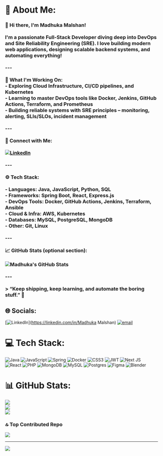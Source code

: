 # 💫 About Me:
### 👋 Hi there, I'm Madhuka Malshan!<br><br>I'm a passionate **Full-Stack Developer** diving deep into **DevOps** and **Site Reliability Engineering (SRE)**. I love building modern web applications, designing scalable backend systems, and automating everything!<br><br>---<br><br>🧠 **What I'm Working On:**<br>- Exploring **Cloud Infrastructure**, **CI/CD pipelines**, and **Kubernetes**<br>- Learning to master **DevOps tools** like Docker, Jenkins, GitHub Actions, Terraform, and Prometheus<br>- Building reliable systems with **SRE principles** – monitoring, alerting, SLIs/SLOs, incident management<br><br>---<br><br>💼 **Connect with Me:**<br><br>[![LinkedIn](https://img.shields.io/badge/-Madhuka%20Malshan-blue?style=for-the-badge&logo=Linkedin&logoColor=white&link=https://www.linkedin.com/in/madhuka-malshan-759119301/)](https://www.linkedin.com/in/madhuka-malshan-759119301/)<br><br>---<br><br>⚙️ **Tech Stack:**<br><br>- **Languages**: Java, JavaScript, Python, SQL<br>- **Frameworks**: Spring Boot, React, Express.js<br>- **DevOps Tools**: Docker, GitHub Actions, Jenkins, Terraform, Ansible<br>- **Cloud & Infra**: AWS, Kubernetes<br>- **Databases**: MySQL, PostgreSQL, MongoDB<br>- **Other**: Git, Linux<br><br>---<br><br>📈 **GitHub Stats** (optional section):<br><br>![Madhuka's GitHub Stats](https://github-readme-stats.vercel.app/api?username=madhuka2002&show_icons=true&theme=radical)<br><br>---<br><br>> “Keep shipping, keep learning, and automate the boring stuff.” 🚀


## 🌐 Socials:
[![LinkedIn](https://img.shields.io/badge/LinkedIn-%230077B5.svg?logo=linkedin&logoColor=white)](https://linkedin.com/in/Madhuka Malshan) [![email](https://img.shields.io/badge/Email-D14836?logo=gmail&logoColor=white)](mailto:madhukaaththanayaka@gmail.com) 

# 💻 Tech Stack:
![Java](https://img.shields.io/badge/java-%23ED8B00.svg?style=for-the-badge&logo=openjdk&logoColor=white) ![JavaScript](https://img.shields.io/badge/javascript-%23323330.svg?style=for-the-badge&logo=javascript&logoColor=%23F7DF1E) ![Spring](https://img.shields.io/badge/spring-%236DB33F.svg?style=for-the-badge&logo=spring&logoColor=white) ![Docker](https://img.shields.io/badge/docker-%230db7ed.svg?style=for-the-badge&logo=docker&logoColor=white) ![CSS3](https://img.shields.io/badge/css3-%231572B6.svg?style=for-the-badge&logo=css3&logoColor=white) ![JWT](https://img.shields.io/badge/JWT-black?style=for-the-badge&logo=JSON%20web%20tokens) ![Next JS](https://img.shields.io/badge/Next-black?style=for-the-badge&logo=next.js&logoColor=white) ![React](https://img.shields.io/badge/react-%2320232a.svg?style=for-the-badge&logo=react&logoColor=%2361DAFB) ![PHP](https://img.shields.io/badge/php-%23777BB4.svg?style=for-the-badge&logo=php&logoColor=white) ![MongoDB](https://img.shields.io/badge/MongoDB-%234ea94b.svg?style=for-the-badge&logo=mongodb&logoColor=white) ![MySQL](https://img.shields.io/badge/mysql-4479A1.svg?style=for-the-badge&logo=mysql&logoColor=white) ![Postgres](https://img.shields.io/badge/postgres-%23316192.svg?style=for-the-badge&logo=postgresql&logoColor=white) ![Figma](https://img.shields.io/badge/figma-%23F24E1E.svg?style=for-the-badge&logo=figma&logoColor=white) ![Blender](https://img.shields.io/badge/blender-%23F5792A.svg?style=for-the-badge&logo=blender&logoColor=white)
# 📊 GitHub Stats:
![](https://github-readme-stats.vercel.app/api?username=madhuka2002&theme=shadow_blue&hide_border=false&include_all_commits=false&count_private=false)<br/>
![](https://nirzak-streak-stats.vercel.app/?user=madhuka2002&theme=shadow_blue&hide_border=false)<br/>
![](https://github-readme-stats.vercel.app/api/top-langs/?username=madhuka2002&theme=shadow_blue&hide_border=false&include_all_commits=false&count_private=false&layout=compact)

### 🔝 Top Contributed Repo
![](https://github-contributor-stats.vercel.app/api?username=madhuka2002&limit=5&theme=dark&combine_all_yearly_contributions=true)

---
[![](https://visitcount.itsvg.in/api?id=madhuka2002&icon=0&color=0)](https://visitcount.itsvg.in)

<!-- Proudly created with GPRM ( https://gprm.itsvg.in ) -->
